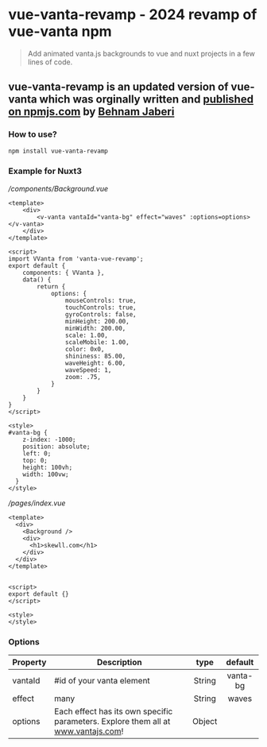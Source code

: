 # vue-vanta-revamp - 2024 revamp of vue-vanta npm

> Add animated vanta.js backgrounds to vue and nuxt projects in a few lines of code.

## vue-vanta-revamp is an updated version of vue-vanta which was orginally written and [published on npmjs.com](https://www.npmjs.com/package/vue-vanta) by [Behnam Jaberi](https://github.com/behnamjz)

### How to use?
```bash
npm install vue-vanta-revamp
```

### Example for Nuxt3

_/components/Background.vue_
```vue
<template>
    <div>   
        <v-vanta vantaId="vanta-bg" effect="waves" :options=options></v-vanta>
    </div>
</template>
  
<script>
import VVanta from 'vanta-vue-revamp';
export default {
    components: { VVanta },
    data() {
        return {
            options: {
                mouseControls: true,
                touchControls: true,
                gyroControls: false,
                minHeight: 200.00,
                minWidth: 200.00,
                scale: 1.00,
                scaleMobile: 1.00,
                color: 0x0,
                shininess: 85.00,
                waveHeight: 6.00,
                waveSpeed: 1,
                zoom: .75,
            }
        }
    }
}
</script>
  
<style>
#vanta-bg {
    z-index: -1000;
    position: absolute;
    left: 0;
    top: 0;
    height: 100vh;
    width: 100vw;
  }
</style>

```


_/pages/index.vue_
```vue
<template>
  <div>
    <Background />
    <div>
      <h1>skewll.com</h1>
    </div>
  </div>
</template>


<script>
export default {}
</script>

<style>
</style>
```

### Options
|    Property    |    Description   |   type   |	default	|
| -----------------  | ---------------- | :--------: | :----------: |
| vantaId | #id of your vanta element | String | vanta-bg |
| effect         | many | String | waves |
| options  | Each effect has its own specific parameters. Explore them all at www.vantajs.com! | Object | |
